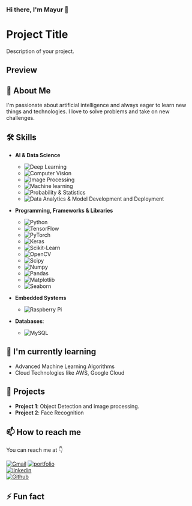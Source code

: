 ### Hi there, I'm Mayur 👋

<!-- ![Mayur Phatanagre- AI Developer](assets/mayurphatanagre.gif) -->

# Project Title

Description of your project.

## Preview

<div id="preview-container"></div>

<script>
  // Function to simulate checking internet speed
  function checkInternetSpeed() {
    return new Promise((resolve) => {
      // Simulate a delay of 2 seconds to check internet speed
      setTimeout(() => {
        // You can replace this with your logic to determine internet speed
        // For example, you might use an API or calculate based on network conditions
        const isSlow = Math.random() < 0.3; // Simulating a 30% chance of slow internet
        resolve(isSlow);
      }, 2000); // Simulating a 2-second delay
    });
  }

  // Function to load the appropriate image
  function loadPreview() {
    const container = document.getElementById("preview-container");

    // Call the checkInternetSpeed function
    checkInternetSpeed().then((isSlowConnection) => {
      if (isSlowConnection) {
        // If internet is slow, load the static PNG
        container.innerHTML = '<img src="assets/Mayurphatangare.png" alt="Static Preview">';
      } else {
        // If internet is good, load the animated GIF
        container.innerHTML = '<img src="assets/mayurphatanagre.gif" alt="Animated Preview">';
      }
    });
  }

  // Load the preview when the page is loaded
  window.onload = loadPreview;
</script>

## 🚀 About Me

I'm passionate about artificial intelligence and always eager to learn new things and technologies. I love to solve problems and take on new challenges.

## 🛠️ Skills

- **AI & Data Science**
  - ![Deep Learning](https://img.shields.io/badge/Deep_Learning-003DFF?&logoColor=white)
  - ![Computer Vision](https://img.shields.io/badge/Computer_Vision-00A8E1?&logoColor=white)
  - ![Image Processing](https://img.shields.io/badge/Image_Processing-5B0BB5?&Color=white) 
  - ![Machine learning](https://img.shields.io/badge/Machine_learning-2962FF?&logoColor=white)
  - ![Probability & Statistics](https://img.shields.io/badge/Probability_&_Statistics-FF0000?&logoColor=white)
  - ![Data Analytics & Model Development and Deployment](https://img.shields.io/badge/Data_Analytics_&_Model_Development_and_Deployment-B366F6?&logoColor=white)

- **Programming, Frameworks & Libraries**
  - ![Python](https://img.shields.io/badge/Python-blue?&logo=Python&logoColor=white)
  - ![TensorFlow](https://img.shields.io/badge/TensorFlow-orange?&logo=TensorFlow&logoColor=white)
  - ![PyTorch](https://img.shields.io/badge/PyTorch-ee4c2c?&logo=PyTorch&logoColor=white)
  - ![Keras](https://img.shields.io/badge/Keras-E6241A?&logo=Keras&logoColor=white)
  - ![Scikit-Learn](https://img.shields.io/badge/Scikit_Learn-F7931E?&logo=Scikit-Learn&logoColor=white)
  - ![OpenCV](https://img.shields.io/badge/OpenCV-2322F0?&logo=OpenCV&logoColor=white)
  - ![Scipy](https://img.shields.io/badge/Scipy-8CAAE6?&logo=Scipy&logoColor=white)
  - ![Numpy](https://img.shields.io/badge/Numpy-013243?&logo=Numpy&logoColor=white)
  - ![Pandas](https://img.shields.io/badge/Pandas-150458?&logo=Pandas&logoColor=white)
  - ![Matplotlib](https://img.shields.io/badge/Matplotlib-004088?)
  - ![Seaborn](https://img.shields.io/badge/Seaborn-31A8FF?)

- **Embedded Systems**
  - ![Raspberry Pi](https://img.shields.io/badge/Raspberry_Pi-A22846?&logo=raspberrypi&logoColor=white)

- **Databases**:

  - ![MySQL](https://img.shields.io/badge/MySQL-58F?&logo=MySQL&logoColor=white)

## 🌱 I'm currently learning

- Advanced Machine Learning Algorithms
- Cloud Technologies like AWS, Google Cloud

## 💼 Projects

- **Project 1**: Object Detection and image processing.
- **Project 2**: Face Recognition

## 📫 How to reach me

You can reach me at 👇

[![Gmail](https://img.shields.io/badge/Gmail-EA4335?style=for-the-badge&logo=Gmail&logoColor=white)](mnphatangare8gmail.com)
[![portfolio](https://img.shields.io/badge/my_portfolio-5C1F87?style=for-the-badge&logo=ko-fi&logoColor=white)](https://001mayur.github.io/)  
[![linkedin](https://img.shields.io/badge/linkedin-0A66C2?style=for-the-badge&logo=linkedin&logoColor=white)](https://www.linkedin.com/in/mayur-phatangare-ba874821b/)  
[![Github](https://img.shields.io/badge/github-000?style=for-the-badge&logo=github&logoColor=white)](https://github.com/001Mayur)  



## ⚡ Fun fact


